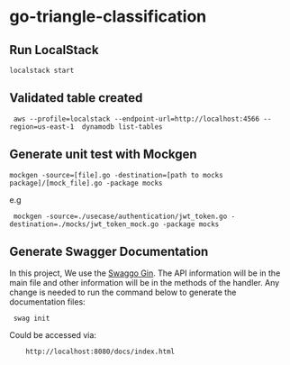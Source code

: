 # go-triangle-classification


## Run LocalStack
```
localstack start
```

## Validated table created

```
 aws --profile=localstack --endpoint-url=http://localhost:4566 --region=us-east-1  dynamodb list-tables
```


## Generate unit test with Mockgen

```
mockgen -source=[file].go -destination=[path to mocks package]/[mock_file].go -package mocks
```

e.g

```
 mockgen -source=./usecase/authentication/jwt_token.go -destination=./mocks/jwt_token_mock.go -package mocks
```

## Generate Swagger Documentation

In this project, We use the [Swaggo Gin](https://github.com/swaggo/gin-swagger). The API information will be in the main file and other information will be in the methods of the handler. Any change is needed to run the command below to generate the documentation files:

```
 swag init
```

Could be accessed via:
```url 
    http://localhost:8080/docs/index.html
```